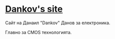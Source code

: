 # [Dankov's site](dank0v.github.io)

Сайт на Данаил "Dankov" Данов за електроника.

Главно за CMOS технологията.

